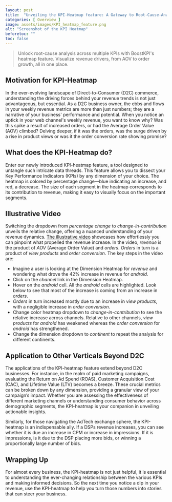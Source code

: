 ```yaml
---
layout: post
title:  "Unveiling the KPI-Heatmap feature: A Gateway to Root-Cause-Analysis among KPIs"
categories: [ Overview ]
image: assets/images/KPI_heatmap_feature.png
alt: "Screenshot of the KPI Heatmap"
beforetoc: ""
toc: false
---
```

>Unlock root-cause analysis across multiple KPIs with BoostKPI's heatmap feature. Visualize revenue drivers, from AOV to order growth, all in one place.

## Motivation for KPI-Heatmap
In the ever-evolving landscape of Direct-to-Consumer (D2C) commerce, understanding the driving forces behind your revenue trends is not just advantageous, but essential. As a D2C business owner, the ebbs and flows in your weekly revenue metrics are more than just numbers; they are a narrative of your business' performance and potential. When you notice an uptick in your web channel's weekly revenue, you want to know why? Was this spike a result of increased orders, or had the Average Order Value (AOV) climbed? Delving deeper, if it was the orders, was the surge driven by a rise in product views or was it the order conversion rate showing promise?

## What does the KPI-Heatmap do?
Enter our newly introduced KPI-heatmap feature, a tool designed to untangle such intricate data threads. This feature allows you to dissect your Key Performance Indicators (KPIs) by any dimension of your choice. The heatmap is colored by percentage change—blue indicating an increase, and red, a decrease. The size of each segment in the heatmap corresponds to its contribution to revenue, making it easy to visually focus on the important segments.

## Illustrative Video

Switching the dropdown from *percentage change* to *change-in-contribution* unveils the relative change, offering a nuanced understanding of your revenue dynamics. [The illustrative video](https://www.youtube.com/watch?v=18SxeqDdXXE) showcases how effortlessly you can pinpoint what propelled the revenue increase. In the video, *revenue* is the product of *AOV* (Average Order Value) and *orders*. *Orders* in turn is a product of *view products* and *order conversion*.  The key steps in the video are:
- Imagine a user is looking at the Dimension Heatmap for *revenue* and wondering what drove the 42% increase in revenue for *android*.
- Click on the *channel* link in the Dimension Heatmap.
- Hover on the *android* cell. All the *android* cells are highlighted. Look below to see that most of the increase is coming from an increase in *orders*.
- *Orders* in turn increased mostly due to an increase in *view products*, with a negligible increase in *order conversion*.
- Change color heatmap dropdown to *change-in-contribution* to see the relative increase across channels. Relative to other channels, *view products* for *android* has weakened whereas the *order conversion* for *android* has strengthened.
- Change the dimension dropdown to *continent* to repeat the analysis for different continents.

## Application to Other Verticals Beyond D2C

The applications of the KPI-heatmap feature extend beyond D2C businesses. For instance, in the realm of paid marketing campaigns, evaluating the Return on Ad Spend (ROAS), Customer Acquisition Cost (CAC), and Lifetime Value (LTV) becomes a breeze. These crucial metrics can be broken down by any dimension, providing a granular view of your campaign’s impact. Whether you are assessing the effectiveness of different marketing channels or understanding consumer behavior across demographic segments, the KPI-heatmap is your companion in unveiling actionable insights.

Similarly, for those navigating the AdTech exchange sphere, the KPI-heatmap is an indispensable ally. If a DSPs revenue increases, you can see whether it is due an increase in CPM or increase in impressions. If it is impressions, is it due to the DSP placing more bids, or winning a proportionally large number of bids.

## Wrapping Up

For almost every business, the KPI-heatmap is not just helpful, it is essential to understanding the ever-changing relationship between the various KPIs and making informed decisions. So the next time you notice a dip in your revenue, use the KPI-heatmap to help you turn those numbers into stories that can steer your business.
